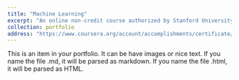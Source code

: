 ```yaml
---
title: "Machine Learning"
excerpt: "An online non-credit course authorized by Stanford University and offered through Coursera"
collection: portfolio
address: "https://www.coursera.org/account/accomplishments/certificate/75ED96D77T38"
---
```


This is an item in your portfolio. It can be have images or nice text. If you name the file .md, it will be parsed as markdown. If you name the file .html, it will be parsed as HTML. 
